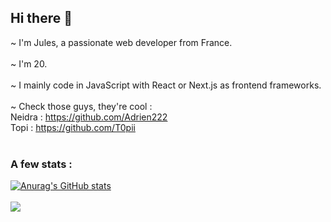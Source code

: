 ## Hi there 👋

~ I'm Jules, a passionate web developer from France.</br>
</br>
~ I'm 20.</br>
</br>
~ I mainly code in JavaScript with React or Next.js as frontend frameworks.</br>
</br>
~ Check those guys, they're cool :</br>
Neidra : https://github.com/Adrien222 </br>
Topi : https://github.com/T0pii </br>
</br>
### A few stats :</br>
[![Anurag's GitHub stats](https://github-readme-stats.vercel.app/api?username=slicycode&show_icons=true&theme=algolia)](https://github.com/anuraghazra/github-readme-stats)<br>
<br>
![](https://komarev.com/ghpvc/?username=slicycode&color=blue)
</br>
